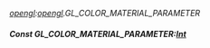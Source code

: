 _[opengl](../../modules/opengl/opengl-module.md):[opengl](../../modules/opengl/opengl-module.md).GL\_COLOR\_MATERIAL\_PARAMETER_
##### Const GL\_COLOR\_MATERIAL\_PARAMETER:[Int](../../modules/wonkey/wonkey-types-int.md)
